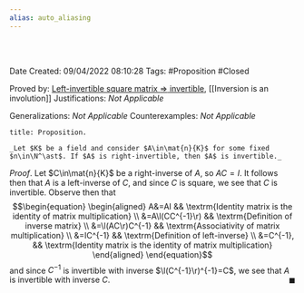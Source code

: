 ```yaml
---
alias: auto_aliasing
---
```


<br />
<br />

Date Created: 09/04/2022 08:10:28
Tags: #Proposition #Closed

Proved by: [Left-invertible square matrix $\Rightarrow$ invertible](Left-invertible%20square%20matrix%20implies%20invertible.md), [[Inversion is an involution]]
Justifications: _Not Applicable_

Generalizations: _Not Applicable_
Counterexamples: _Not Applicable_

``` ad-Proposition
title: Proposition.

_Let $K$ be a field and consider $A\in\mat{n}{K}$ for some fixed $n\in\N^\ast$. If $A$ is right-invertible, then $A$ is invertible._

```

_Proof_. Let $C\in\mat{n}{K}$ be a right-inverse of $A$, so $AC=I$. It follows then that $A$ is a left-inverse of $C$, and since $C$ is square, we see that $C$ is invertible. Observe then that
$$\begin{equation}
    \begin{aligned}
        A&=AI && \textrm{Identity matrix is the identity of matrix multiplication} \\
        &=A\l(CC^{-1}\r) && \textrm{Definition of inverse matrix} \\
        &=\l(AC\r)C^{-1} && \textrm{Associativity of matrix multiplication} \\
        &=IC^{-1} && \textrm{Definition of left-inverse} \\
        &=C^{-1}, && \textrm{Identity matrix is the identity of matrix multiplication}
    \end{aligned}
\end{equation}$$
and since $C^{-1}$ is invertible with inverse $\l(C^{-1}\r)^{-1}=C$, we see that $A$ is invertible with inverse $C$.<span style="float:right;">$\blacksquare$</span>
